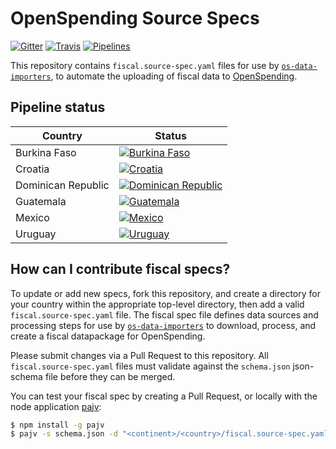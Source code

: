 # OpenSpending Source Specs

[![Gitter](https://img.shields.io/gitter/room/openspending/chat.svg)](https://gitter.im/openspending/chat)
[![Travis](https://img.shields.io/travis/openspending/os-source-specs.svg)](https://travis-ci.org/openspending/os-source-specs)
[![Pipelines](https://pipelines.openspending.org/badge/collection/source-specs/)](https://pipelines.openspending.org/)

This repository contains `fiscal.source-spec.yaml` files for use by [`os-data-importers`](https://github.com/openspending/os-data-importers), to automate the uploading of fiscal data to [OpenSpending](https://openspending.org/).

## Pipeline status

|Country|Status|
|---|---|
|Burkina Faso|[![Burkina Faso](https://pipelines.openspending.org/badge/collection/source-specs/os-source-specs/africa/burkina-faso)](https://pipelines.openspending.org/source-specs/os-source-specs/africa/burkina-faso)|
|Croatia|[![Croatia](https://pipelines.openspending.org/badge/collection/source-specs/os-source-specs/europe/croatia)](https://pipelines.openspending.org/source-specs/os-source-specs/europe/croatia)|
|Dominican Republic|[![Dominican Republic](https://pipelines.openspending.org/badge/collection/source-specs/os-source-specs/america/dominican-republic)](https://pipelines.openspending.org/source-specs/os-source-specs/america/dominican-republic)|
|Guatemala|[![Guatemala](https://pipelines.openspending.org/badge/collection/source-specs/os-source-specs/america/guatemala)](https://pipelines.openspending.org/source-specs/os-source-specs/america/guatemala)|
|Mexico|[![Mexico](https://pipelines.openspending.org/badge/collection/source-specs/os-source-specs/america/mexico)](https://pipelines.openspending.org/source-specs/os-source-specs/america/mexico)|
|Uruguay|[![Uruguay](https://pipelines.openspending.org/badge/collection/source-specs/os-source-specs/america/uruguay)](https://pipelines.openspending.org/source-specs/os-source-specs/america/uruguay)|

## How can I contribute fiscal specs?

To update or add new specs, fork this repository, and create a directory for your country within the appropriate top-level directory, then add a valid `fiscal.source-spec.yaml` file. The fiscal spec file defines data sources and processing steps for use by [`os-data-importers`](https://github.com/openspending/os-data-importers) to download, process, and create a fiscal datapackage for OpenSpending.

Please submit changes via a Pull Request to this repository. All `fiscal.source-spec.yaml` files must validate against the `schema.json` json-schema file before they can be merged.

You can test your fiscal spec by creating a Pull Request, or locally with the node application [pajv](https://github.com/json-schema-everywhere/pajv):

```sh
$ npm install -g pajv
$ pajv -s schema.json -d "<continent>/<country>/fiscal.source-spec.yaml"
```
